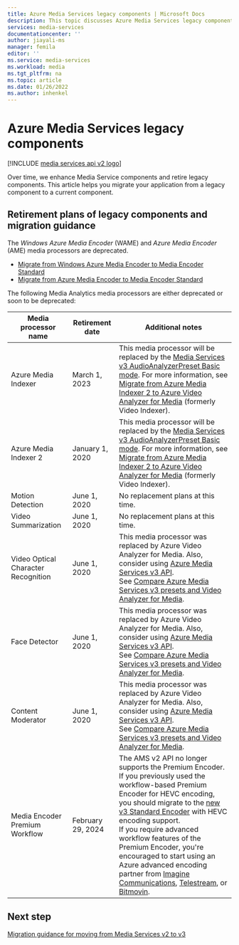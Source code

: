 ```yaml
---
title: Azure Media Services legacy components | Microsoft Docs
description: This topic discusses Azure Media Services legacy components.
services: media-services
documentationcenter: ''
author: jiayali-ms
manager: femila
editor: ''
ms.service: media-services
ms.workload: media
ms.tgt_pltfrm: na
ms.topic: article
ms.date: 01/26/2022
ms.author: inhenkel
---
```

# Azure Media Services legacy components

[!INCLUDE [media services api v2 logo](./includes/v2-hr.md)]

Over time, we enhance Media Service components and retire legacy components. This article helps you migrate your application from a legacy component to a current component.
 
## Retirement plans of legacy components and migration guidance

The *Windows Azure Media Encoder* (WAME) and *Azure Media Encoder* (AME) media processors are deprecated.

* [Migrate from Windows Azure Media Encoder to Media Encoder Standard](migrate-windows-azure-media-encoder.md)
* [Migrate from Azure Media Encoder to Media Encoder Standard](migrate-azure-media-encoder.md)

The following Media Analytics media processors are either deprecated or soon to be deprecated:

 
| Media processor name | Retirement date | Additional notes |
| --- | --- | ---|
| Azure Media Indexer | March 1, 2023 | This media processor will be replaced by the [Media Services v3 AudioAnalyzerPreset Basic mode](../latest/analyze-video-audio-files-concept.md). For more information, see [Migrate from Azure Media Indexer 2 to Azure Video Analyzer for Media](migrate-indexer-v1-v2.md) (formerly Video Indexer). |
| Azure Media Indexer 2 | January 1, 2020 | This media processor will be replaced by the [Media Services v3 AudioAnalyzerPreset Basic mode](../latest/analyze-video-audio-files-concept.md). For more information, see [Migrate from Azure Media Indexer 2 to Azure Video Analyzer for Media](migrate-indexer-v1-v2.md) (formerly Video Indexer). |
| Motion Detection | June 1, 2020|No replacement plans at this time. |
| Video Summarization |June 1, 2020|No replacement plans at this time.|
| Video Optical Character Recognition | June 1, 2020 |This media processor was replaced by Azure Video Analyzer for Media. Also, consider using [Azure Media Services v3 API](../latest/analyze-video-audio-files-concept.md). <br/>See [Compare Azure Media Services v3 presets and Video Analyzer for Media](https://docs.microsoft.com/azure/azure-video-analyzer/video-analyzer-for-media-docs/video-analyzer-for-media-docs/compare-video-indexer-with-media-services-presets.md). |
| Face Detector | June 1, 2020 | This media processor was replaced by Azure Video Analyzer for Media. Also, consider using [Azure Media Services v3 API](../latest/analyze-video-audio-files-concept.md). <br/>See [Compare Azure Media Services v3 presets and Video Analyzer for Media](https://docs.microsoft.com/azure/azure-video-analyzer/video-analyzer-for-media-docs/video-analyzer-for-media-docs/compare-video-indexer-with-media-services-presets.md). |
| Content Moderator | June 1, 2020 |This media processor was replaced by Azure Video Analyzer for Media. Also, consider using [Azure Media Services v3 API](../latest/analyze-video-audio-files-concept.md). <br/>See [Compare Azure Media Services v3 presets and Video Analyzer for Media](https://docs.microsoft.com/azure/azure-video-analyzer/video-analyzer-for-media-docs/video-analyzer-for-media-docs/compare-video-indexer-with-media-services-presets.md). |
| Media Encoder Premium Workflow | February 29, 2024 | The AMS v2 API no longer supports the Premium Encoder. If you previously used the workflow-based Premium Encoder for HEVC encoding, you should migrate to the [new v3 Standard Encoder](../latest/encode-media-encoder-standard-formats-reference.md) with HEVC encoding support. <br/> If you require advanced workflow features of the Premium Encoder, you're encouraged to start using an Azure advanced encoding partner from [Imagine Communications](https://imaginecommunications.com/), [Telestream](https://telestream.net), or [Bitmovin](https://bitmovin.com). |

## Next step

[Migration guidance for moving from Media Services v2 to v3](../latest/migrate-v-2-v-3-migration-introduction.md)
